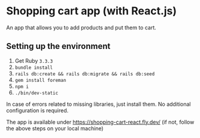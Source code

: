 # Shopping cart app (with React.js)

An app that allows you to add products and put them to cart.

## Setting up the environment
1. Get Ruby `3.3.3`
2. `bundle install`
3. `rails db:create && rails db:migrate && rails db:seed`
4. `gem install foreman`
5. `npm i`
6. `./bin/dev-static`

In case of errors related to missing libraries, just install them. No additional configuration is required.

The app is available under https://shopping-cart-react.fly.dev/
(if not, follow the above steps on your local machine)
